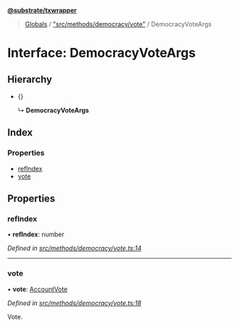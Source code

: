**[@substrate/txwrapper](../README.md)**

> [Globals](../globals.md) / ["src/methods/democracy/vote"](../modules/_src_methods_democracy_vote_.md) / DemocracyVoteArgs

# Interface: DemocracyVoteArgs

## Hierarchy

* {}

  ↳ **DemocracyVoteArgs**

## Index

### Properties

* [refIndex](_src_methods_democracy_vote_.democracyvoteargs.md#refindex)
* [vote](_src_methods_democracy_vote_.democracyvoteargs.md#vote)

## Properties

### refIndex

•  **refIndex**: number

*Defined in [src/methods/democracy/vote.ts:14](https://github.com/paritytech/txwrapper/blob/bb152d3/src/methods/democracy/vote.ts#L14)*

___

### vote

•  **vote**: [AccountVote](../modules/_src_methods_democracy_types_.md#accountvote)

*Defined in [src/methods/democracy/vote.ts:18](https://github.com/paritytech/txwrapper/blob/bb152d3/src/methods/democracy/vote.ts#L18)*

Vote.
